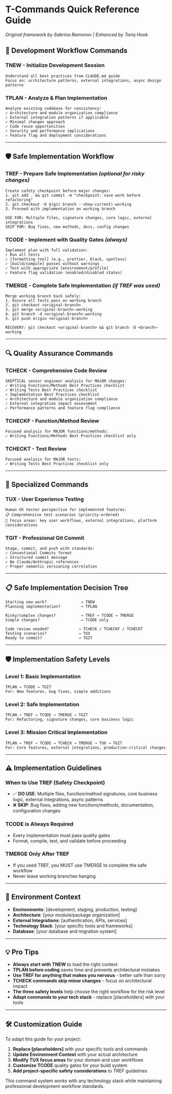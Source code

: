 # T-Commands Quick Reference Guide

*Original framework by Sabrina Ramonov | Enhanced by Tariq Hook*

## 🚀 Development Workflow Commands

### **TNEW** - Initialize Development Session
```
Understand all best practices from CLAUDE.md guide
Focus on: architecture patterns, external integrations, async design patterns
```

### **TPLAN** - Analyze & Plan Implementation  
```
Analyze existing codebase for consistency:
✓ Architecture and module organization compliance
✓ External integration patterns if applicable
✓ Minimal changes approach
✓ Code reuse opportunities
✓ Security and performance implications
✓ Feature flag and deployment considerations
```

---

## 🛡️ Safe Implementation Workflow

### **TREF** - Prepare Safe Implementation *(optional for risky changes)*
```
Create safety checkpoint before major changes:
1. git add . && git commit -m "checkpoint: save work before refactoring"
2. git checkout -b $(git branch --show-current)-working
3. Proceed with implementation on working branch

USE FOR: Multiple files, signature changes, core logic, external integrations
SKIP FOR: Bug fixes, new methods, docs, config changes
```

### **TCODE** - Implement with Quality Gates *(always)*
```
Implement plan with full validation:
✓ Run all tests
✓ [formatting tool] (e.g., prettier, black, spotless)
✓ [build/compile] passes without warnings
✓ Test with appropriate [environment/profile]
✓ Feature flag validation (enabled/disabled states)
```

### **TMERGE** - Complete Safe Implementation *(if TREF was used)*
```
Merge working branch back safely:
1. Ensure all tests pass on working branch
2. git checkout <original-branch>
3. git merge <original-branch>-working
4. git branch -d <original-branch>-working
5. git push origin <original-branch>

RECOVERY: git checkout <original-branch> && git branch -D <branch>-working
```

---

## 🔍 Quality Assurance Commands

### **TCHECK** - Comprehensive Code Review
```
SKEPTICAL senior engineer analysis for MAJOR changes:
✓ Writing Functions/Methods Best Practices checklist
✓ Writing Tests Best Practices checklist  
✓ Implementation Best Practices checklist
✓ Architecture and module organization compliance
✓ External integration impact assessment
✓ Performance patterns and feature flag compliance
```

### **TCHECKF** - Function/Method Review
```
Focused analysis for MAJOR functions/methods:
✓ Writing Functions/Methods Best Practices checklist only
```

### **TCHECKT** - Test Review
```
Focused analysis for MAJOR tests:
✓ Writing Tests Best Practices checklist only
```

---

## 🎯 Specialized Commands

### **TUX** - User Experience Testing
```
Human UX tester perspective for implemented features:
📋 Comprehensive test scenarios (priority-ordered)
🎯 Focus areas: key user workflows, external integrations, platform considerations
```

### **TGIT** - Professional Git Commit
```
Stage, commit, and push with standards:
✓ Conventional Commits format
✓ Structured commit message
✓ No Claude/Anthropic references
✓ Proper semantic versioning correlation
```

---

## 📋 Safe Implementation Decision Tree

```
Starting new work?               → TNEW
Planning implementation?         → TPLAN  

Risky/complex changes?           → TREF → TCODE → TMERGE
Simple changes?                  → TCODE only

Code review needed?             → TCHECK / TCHECKF / TCHECKT
Testing scenarios?              → TUX
Ready to commit?                → TGIT
```

---

## 🛡️ Implementation Safety Levels

### **Level 1: Basic Implementation**
```
TPLAN → TCODE → TGIT
For: New features, bug fixes, simple additions
```

### **Level 2: Safe Implementation** 
```
TPLAN → TREF → TCODE → TMERGE → TGIT
For: Refactoring, signature changes, core business logic
```

### **Level 3: Mission Critical Implementation**
```
TPLAN → TREF → TCODE → TCHECK → TMERGE → TUX → TGIT
For: Core features, external integrations, production-critical changes
```

---

## ⚠️ Implementation Guidelines

### **When to Use TREF (Safety Checkpoint)**
- ✅ **DO USE**: Multiple files, function/method signatures, core business logic, external integrations, async patterns
- ❌ **SKIP**: Bug fixes, adding new functions/methods, documentation, configuration changes

### **TCODE is Always Required**
- Every implementation must pass quality gates
- Format, compile, test, and validate before proceeding

### **TMERGE Only After TREF**
- If you used TREF, you MUST use TMERGE to complete the safe workflow
- Never leave working branches hanging

---

## 🔧 Environment Context

- **Environments**: [development, staging, production, testing]
- **Architecture**: [your module/package organization]
- **External Integrations**: [authentication, APIs, services]
- **Technology Stack**: [your specific tools and frameworks]
- **Database**: [your database and migration system]

---

## 💡 Pro Tips

- **Always start with TNEW** to load the right context
- **TPLAN before coding** saves time and prevents architectural mistakes  
- **Use TREF for anything that makes you nervous** - better safe than sorry
- **TCHECK commands skip minor changes** - focus on architectural impact
- **The three safety levels** help choose the right workflow for the risk level
- **Adapt commands to your tech stack** - replace [placeholders] with your tools

---

## 🛠️ Customization Guide

To adapt this guide for your project:

1. **Replace [placeholders]** with your specific tools and commands
2. **Update Environment Context** with your actual architecture
3. **Modify TUX focus areas** for your domain and user workflows
4. **Customize TCODE** quality gates for your build system
5. **Add project-specific safety considerations** to TREF guidelines

This command system works with any technology stack while maintaining professional development workflow standards.